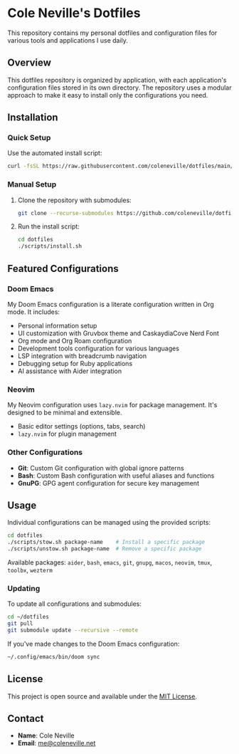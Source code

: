 # Cole Neville's Dotfiles

This repository contains my personal dotfiles and configuration files for various tools and applications I use daily.

## Overview

This dotfiles repository is organized by application, with each application's configuration files stored in its own directory. The repository uses a modular approach to make it easy to install only the configurations you need.

## Installation

### Quick Setup

Use the automated install script:

```bash
curl -fsSL https://raw.githubusercontent.com/coleneville/dotfiles/main/scripts/install.sh | bash
```

### Manual Setup

1. Clone the repository with submodules:

   ```bash
   git clone --recurse-submodules https://github.com/coleneville/dotfiles.git
   ```

2. Run the install script:

   ```bash
   cd dotfiles
   ./scripts/install.sh
   ```

## Featured Configurations

### Doom Emacs

My Doom Emacs configuration is a literate configuration written in Org mode. It includes:

- Personal information setup
- UI customization with Gruvbox theme and CaskaydiaCove Nerd Font
- Org mode and Org Roam configuration
- Development tools configuration for various languages
- LSP integration with breadcrumb navigation
- Debugging setup for Ruby applications
- AI assistance with Aider integration

### Neovim

My Neovim configuration uses `lazy.nvim` for package management. It's designed to be minimal and extensible.

- Basic editor settings (options, tabs, search)
- `lazy.nvim` for plugin management

### Other Configurations

- **Git**: Custom Git configuration with global ignore patterns
- **Bash**: Custom Bash configuration with useful aliases and functions
- **GnuPG**: GPG agent configuration for secure key management

## Usage

Individual configurations can be managed using the provided scripts:

```bash
cd dotfiles
./scripts/stow.sh package-name    # Install a specific package
./scripts/unstow.sh package-name  # Remove a specific package
```

Available packages: `aider`, `bash`, `emacs`, `git`, `gnupg`, `macos`, `neovim`, `tmux`, `toolbx`, `wezterm`

### Updating

To update all configurations and submodules:

```bash
cd ~/dotfiles
git pull
git submodule update --recursive --remote
```

If you've made changes to the Doom Emacs configuration:

```bash
~/.config/emacs/bin/doom sync
```

## License

This project is open source and available under the [MIT License](LICENSE).

## Contact

- **Name**: Cole Neville
- **Email**: <me@coleneville.net>
